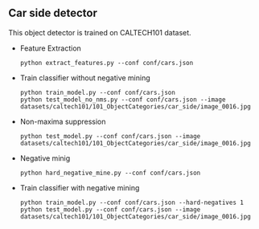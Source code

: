 ## Car side detector
This object detector is trained on CALTECH101 dataset.

- Feature Extraction
    ```
    python extract_features.py --conf conf/cars.json
    ```
- Train classifier without negative mining
    ```
    python train_model.py --conf conf/cars.json
    python test_model_no_nms.py --conf conf/cars.json --image datasets/caltech101/101_ObjectCategories/car_side/image_0016.jpg
    ```
- Non-maxima suppression
    ```
    python test_model.py --conf conf/cars.json --image datasets/caltech101/101_ObjectCategories/car_side/image_0016.jpg
    ```
- Negative minig
    ```
    python hard_negative_mine.py --conf conf/cars.json
    ```
- Train classifier with negative mining
    ```
    python train_model.py --conf conf/cars.json --hard-negatives 1
    python test_model.py --conf conf/cars.json --image datasets/caltech101/101_ObjectCategories/car_side/image_0016.jpg
    ```
